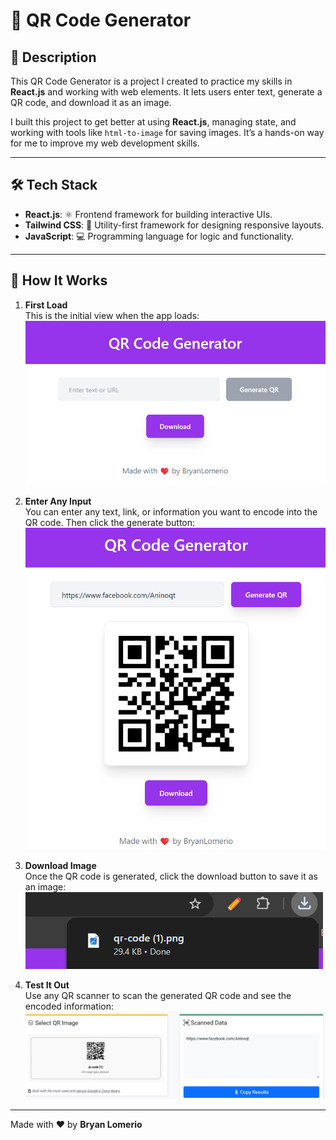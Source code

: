 # 🌟 QR Code Generator  

## 📄 Description  

This QR Code Generator is a project I created to practice my skills in **React.js** and working with web elements. It lets users enter text, generate a QR code, and download it as an image.  

I built this project to get better at using **React.js**, managing state, and working with tools like `html-to-image` for saving images. It’s a hands-on way for me to improve my web development skills.  

---  

## 🛠️ Tech Stack  

- **React.js**: ⚛️ Frontend framework for building interactive UIs.  
- **Tailwind CSS**: 🎨 Utility-first framework for designing responsive layouts.  
- **JavaScript**: 💻 Programming language for logic and functionality.  

---  

## 🚀 How It Works  

1. **First Load**  
   This is the initial view when the app loads:  
   ![QR Code Initial Load](./src/assets/qr1.png)  

2. **Enter Any Input**  
   You can enter any text, link, or information you want to encode into the QR code. Then click the generate button:  
   ![Enter Input to Generate QR](./src/assets/qr2.png)  

3. **Download Image**  
   Once the QR code is generated, click the download button to save it as an image:  
   ![Download QR Code Image](./src/assets/qr3.png)  

4. **Test It Out**  
   Use any QR scanner to scan the generated QR code and see the encoded information:  
   ![Test QR Code with Scanner](./src/assets/qr4.png)  

---  

Made with ❤️ by **Bryan Lomerio**  
